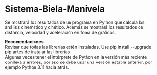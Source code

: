 # Sistema-Biela-Manivela
Se mostrará los resultados de un programa en Python que calcula los análisis cinemático y cinético. Además se mostrará los resultados de distancia,  velocidad y aceleración en foma de gráficos. 

**Recomendaciones**\
Revisar que todas las librerías estén instaladas. Use pip install --upgrade pip antes de instalar las librerías.\
Algunas veces tener el intérprete de Python en la versión más reciente conlleva a errores, por eso se debe usar una versión estable anterior, por ejemplo Python 3.11 hacia atrás.
